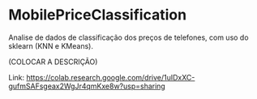 # MobilePriceClassification
Analise de dados de classificação dos preços de telefones, com uso do sklearn (KNN e KMeans).

(COLOCAR A DESCRIÇÃO)

Link: https://colab.research.google.com/drive/1uIDxXC-gufmSAFsgeax2WgJr4qmKxe8w?usp=sharing
